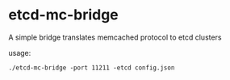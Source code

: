 etcd-mc-bridge
===

A simple bridge translates memcached protocol to etcd clusters

usage:

```
./etcd-mc-bridge -port 11211 -etcd config.json
```
